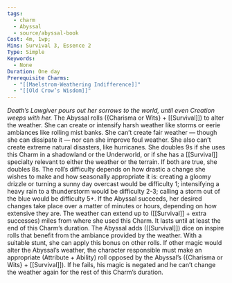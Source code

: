 ```yaml
---
tags:
  - charm
  - Abyssal
  - source/abyssal-book
Cost: 4m, 1wp; 
Mins: Survival 3, Essence 2
Type: Simple
Keywords:
  - None
Duration: One day
Prerequisite Charms:
  - "[[Maelstrom-Weathering Indifference]]"
  - "[[Old Crow’s Wisdom]]"
---
```

*Death’s Lawgiver pours out her sorrows to the world, until even Creation weeps with her.*
The Abyssal rolls ({Charisma or Wits} + [[Survival]]) to alter the weather. She can create or intensify harsh weather like storms or eerie ambiances like rolling mist banks. She can’t create fair weather — though she can dissipate it — nor can she improve foul weather. She also can’t create extreme natural disasters, like hurricanes. She doubles 9s if she uses this Charm in a shadowland or the Underworld, or if she has a [[Survival]] specialty relevant to either the weather or the terrain. If both are true, she doubles 8s.
The roll’s difficulty depends on how drastic a change she wishes to make and how seasonally appropriate it is: creating a gloomy drizzle or turning a sunny day overcast would be difficulty 1; intensifying a heavy rain to a thunderstorm would be difficulty 2-3; calling a storm out of the blue would be difficulty 5+.
If the Abyssal succeeds, her desired changes take place over a matter of minutes or hours, depending on how extensive they are.
The weather can extend up to ([[Survival]] + extra successes) miles from where she used this Charm. It lasts until at least the end of this Charm’s duration. The Abyssal adds ([[Survival]]) dice on inspire rolls that benefit from the ambiance provided by the weather. With a suitable stunt, she can apply this bonus on other rolls.
If other magic would alter the Abyssal’s weather, the character responsible must make an appropriate (Attribute + Ability) roll opposed by the Abyssal’s ({Charisma or Wits} + [[Survival]]). If he fails, his magic is negated and he can’t change the weather again for the rest of this Charm’s duration.